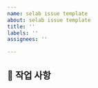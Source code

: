 ```yaml
---
name: selab issue template
about: selab issue template
title: ''
labels: ''
assignees: ''

---
```


<!-- 
    Issue 제목은 다음과 같은 형식으로 작성합니다.

    [domain] title
    ex) [Member] 회원 가입 기능 구현
-->


## 📑 작업 사항 
<!-- 진행할 작업 목록을 작성해주세요. -->